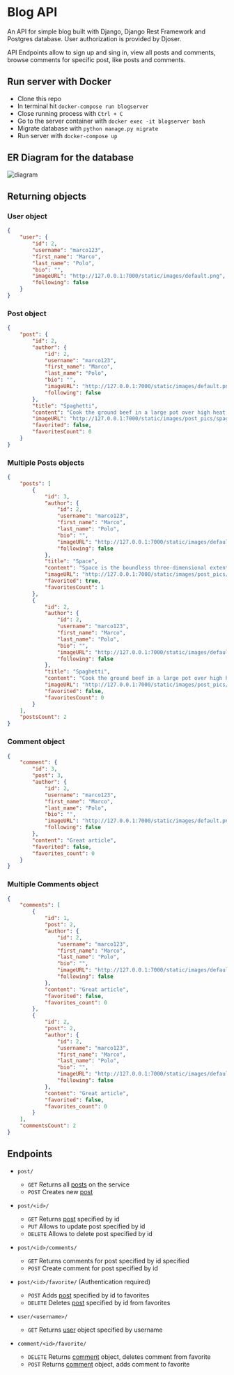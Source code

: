 # Blog API
An API for simple blog built with Django, Django Rest Framework and Postgres database.
User authorization is provided by Djoser.

API Endpoints allow to sign up and sing in, view all posts and comments, browse comments for specific post, like posts and comments.


## Run server with Docker

- Clone this repo
- In terminal hit `docker-compose run blogserver`
- Close running process with `Ctrl + C`
- Go to the server container with `docker exec -it blogserver bash`
- Migrate database with `python manage.py migrate`
- Run server with `docker-compose up`

## ER Diagram for the database

![diagram](https://github.com/ArturRejment/blog-api/tree/main/static/images/blog-api.png)

## Returning objects

### User object
```json
{
    "user": {
        "id": 2,
        "username": "marco123",
        "first_name": "Marco",
        "last_name": "Polo",
        "bio": "",
        "imageURL": "http://127.0.0.1:7000/static/images/default.png",
        "following": false
    }
}
```

### Post object
```json
{
    "post": {
        "id": 2,
        "author": {
            "id": 2,
            "username": "marco123",
            "first_name": "Marco",
            "last_name": "Polo",
            "bio": "",
            "imageURL": "http://127.0.0.1:7000/static/images/default.png",
            "following": false
        },
        "title": "Spaghetti",
        "content": "Cook the ground beef in a large pot over high heat, stirring quickly and constantly until completely browned 7 to 10 minutes. Stir the onion into the beef; cook and stir until the onion begins to turn translucent, about 5 minutes more. Drain excess grease from meat mixture. Add the mushroom to the mixture; allow to cook until it begins to soften, 1 to 2 minutes. Pour the diced tomatoes and tomato soup into the pot, stir, reduce heat to medium, and bring the mixture to a simmer.",
        "imageURL": "http://127.0.0.1:7000/static/images/post_pics/spaghetti_5z2btZM.png",
        "favorited": false,
        "favoritesCount": 0
    }
}
```

### Multiple Posts objects
```json
{
    "posts": [
        {
            "id": 3,
            "author": {
                "id": 2,
                "username": "marco123",
                "first_name": "Marco",
                "last_name": "Polo",
                "bio": "",
                "imageURL": "http://127.0.0.1:7000/static/images/default.png",
                "following": false
            },
            "title": "Space",
            "content": "Space is the boundless three-dimensional extent in which objects and events have relative position and direction.[1] In classical physics, physical space is often conceived in three linear dimensions, although modern physicists usually consider it, with time, to be part of a boundless four-dimensional continuum known as spacetime.",
            "imageURL": "http://127.0.0.1:7000/static/images/post_pics/spaghetti_NXtUkRY.png",
            "favorited": true,
            "favoritesCount": 1
        },
        {
            "id": 2,
            "author": {
                "id": 2,
                "username": "marco123",
                "first_name": "Marco",
                "last_name": "Polo",
                "bio": "",
                "imageURL": "http://127.0.0.1:7000/static/images/default.png",
                "following": false
            },
            "title": "Spaghetti",
            "content": "Cook the ground beef in a large pot over high heat, stirring quickly and constantly until completely browned 7 to 10 minutes. Stir the onion into the beef; cook and stir until the onion begins to turn translucent, about 5 minutes more. Drain excess grease from meat mixture. Add the mushroom to the mixture; allow to cook until it begins to soften, 1 to 2 minutes. Pour the diced tomatoes and tomato soup into the pot, stir, reduce heat to medium, and bring the mixture to a simmer.",
            "imageURL": "http://127.0.0.1:7000/static/images/post_pics/spaghetti_5z2btZM.png",
            "favorited": false,
            "favoritesCount": 0
        }
    ],
    "postsCount": 2
}
```

### Comment object

```json
{
    "comment": {
        "id": 3,
        "post": 3,
        "author": {
            "id": 2,
            "username": "marco123",
            "first_name": "Marco",
            "last_name": "Polo",
            "bio": "",
            "imageURL": "http://127.0.0.1:7000/static/images/default.png",
            "following": false
        },
        "content": "Great article",
        "favorited": false,
        "favorites_count": 0
    }
}
```

### Multiple Comments object

```json
{
    "comments": [
        {
            "id": 1,
            "post": 2,
            "author": {
                "id": 2,
                "username": "marco123",
                "first_name": "Marco",
                "last_name": "Polo",
                "bio": "",
                "imageURL": "http://127.0.0.1:7000/static/images/default.png",
                "following": false
            },
            "content": "Great article",
            "favorited": false,
            "favorites_count": 0
        },
        {
            "id": 2,
            "post": 2,
            "author": {
                "id": 2,
                "username": "marco123",
                "first_name": "Marco",
                "last_name": "Polo",
                "bio": "",
                "imageURL": "http://127.0.0.1:7000/static/images/default.png",
                "following": false
            },
            "content": "Great article",
            "favorited": false,
            "favorites_count": 0
        }
    ],
    "commentsCount": 2
}
```

## Endpoints

- `post/`
  - `GET` Returns all [posts](#multiple-posts-objects) on the service
  - `POST` Creates new [post](#post-object)

- `post/<id>/`
  - `GET` Returns [post](#post-object) specified by id
  - `PUT` Allows to update post specified by id
  - `DELETE` Allows to delete post specified by id

- `post/<id>/comments/`
  - `GET` Returns comments for post specified by id specified
  - `POST` Create comment for post specified by id

- `post/<id>/favorite/` (Authentication required)
  - `POST` Adds [post](#post-object) specified by id to favorites
  - `DELETE` Deletes [post](#post-object) specified by id from favorites

- `user/<username>/`
  - `GET` Returns [user](#user-object) object specified by username

- `comment/<id>/favorite/`
  - `DELETE` Returns [comment](#comment-object) object, deletes comment from favorite
  - `POST` Returns [comment](#comment-object) object, adds comment to favorite
